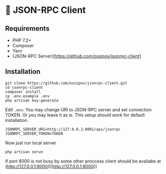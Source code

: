 # 🧼 JSON-RPC Client

## Requirements

* PHP 7.2+
* Composer
* Yarn
* (JSON-RPC Server)[https://github.com/ossipov/jsonrpc-client]

## Installation 

```
git clone https://github.com/ossipov/jsonrpc-client.git
cd jsonrpc-client
composer install
cp .env.example .env
php artisan key:generate
```

Edit `.env`. You may change URI to JSON-RPC server and set connection TOKEN.
Or you may leave it as is. This setup should work for default installation.
```
JSONRPC_SERVER_URI=http://127.0.0.1:8001/api/jsonrpc
JSONRPC_SERVER_TOKEN=TOKEN
```

Now just run local server
```
php artisan serve
```

If port 8000 is not busy by some other proccess client should be availabe at (http://127.0.0.1:8000)[(http://127.0.0.1:8000)]
